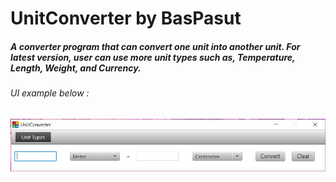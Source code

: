# UnitConverter by BasPasut

##### A converter program that can convert one unit into another unit. For latest version, user can use more unit types such as, Temperature, Length, Weight, and Currency.

###### UI example below :

![GUI](UI.jpg)
